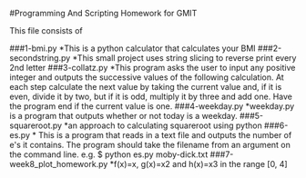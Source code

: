 #Programming And Scripting Homework for GMIT


This file consists of

###1-bmi.py
	*This is a python calculator that calculates your BMI
###2-secondstring.py
	*This small project uses string slicing to reverse print every 2nd letter
###3-collatz.py
	*This program asks the user to input any positive integer and outputs the successive values of the following calculation.
	At each step calculate the next value by taking the current value and,
	if it is even, divide it by two, but if it is odd, multiply it by three and add one. Have the program end if the current value is one.
###4-weekday.py
	*weekday.py is a program that outputs whether or not today is a weekday.
###5-squareroot.py
	*an approach to calculating squareroot using python
###6-es.py
	* This is a program that reads in a text file and outputs the number of e's it contains. The program should take the filename from an 
	argument on the command line. e.g. $ python es.py moby-dick.txt
###7-week8_plot_homework.py
	*f(x)=x, g(x)=x2 and h(x)=x3 in the range [0, 4]